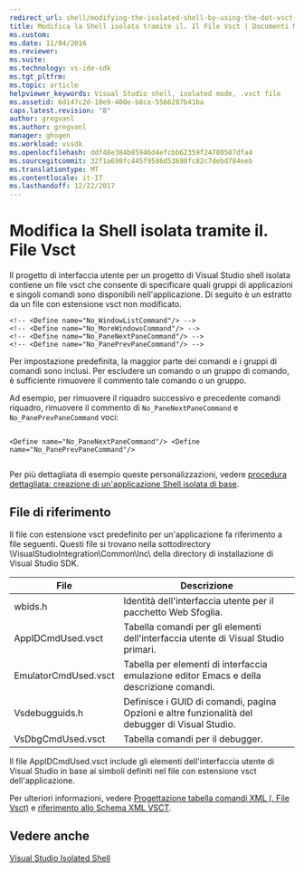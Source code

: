 ```yaml
---
redirect_url: shell/modifying-the-isolated-shell-by-using-the-dot-vsct-file
title: Modifica la Shell isolata tramite il. Il File Vsct | Documenti Microsoft
ms.custom: 
ms.date: 11/04/2016
ms.reviewer: 
ms.suite: 
ms.technology: vs-ide-sdk
ms.tgt_pltfrm: 
ms.topic: article
helpviewer_keywords: Visual Studio shell, isolated mode, .vsct file
ms.assetid: 6d147c2d-10e9-400e-b8ce-5566287b41ba
caps.latest.revision: "8"
author: gregvanl
ms.author: gregvanl
manager: ghogen
ms.workload: vssdk
ms.openlocfilehash: ddf48e384b85946d4efcbb62359f24780507dfa4
ms.sourcegitcommit: 32f1a690fc445f9586d53698fc82c7debd784eeb
ms.translationtype: MT
ms.contentlocale: it-IT
ms.lasthandoff: 12/22/2017
---
```

# <a name="modifying-the-isolated-shell-by-using-the-vsct-file"></a>Modifica la Shell isolata tramite il. File Vsct
Il progetto di interfaccia utente per un progetto di Visual Studio shell isolata contiene un file vsct che consente di specificare quali gruppi di applicazioni e singoli comandi sono disponibili nell'applicazione. Di seguito è un estratto da un file con estensione vsct non modificato.  
  
```  
<!-- <Define name="No_WindowListCommand"/> -->  
<!-- <Define name="No_MoreWindowsCommand"/> -->  
<!-- <Define name="No_PaneNextPaneCommand"/> -->  
<!-- <Define name="No_PanePrevPaneCommand"/> -->  
```  
  
 Per impostazione predefinita, la maggior parte dei comandi e i gruppi di comandi sono inclusi. Per escludere un comando o un gruppo di comando, è sufficiente rimuovere il commento tale comando o un gruppo.  
  
 Ad esempio, per rimuovere il riquadro successivo e precedente comandi riquadro, rimuovere il commento di `No_PaneNextPaneCommand` e `No_PanePrevPaneCommand` voci:  
  
```  
  
<Define name="No_PaneNextPaneCommand"/> <Define name="No_PanePrevPaneCommand"/>  
  
```  
  
 Per più dettagliata di esempio queste personalizzazioni, vedere [procedura dettagliata: creazione di un'applicazione Shell isolata di base](../extensibility/walkthrough-creating-a-basic-isolated-shell-application.md).  
  
## <a name="referenced-files"></a>File di riferimento  
 Il file con estensione vsct predefinito per un'applicazione fa riferimento a file seguenti. Questi file si trovano nella sottodirectory \VisualStudioIntegration\Common\Inc\ della directory di installazione di Visual Studio SDK.  
  
|File|Descrizione|  
|----------|-----------------|  
|wbids.h|Identità dell'interfaccia utente per il pacchetto Web Sfoglia.|  
|AppIDCmdUsed.vsct|Tabella comandi per gli elementi dell'interfaccia utente di Visual Studio primari.|  
|EmulatorCmdUsed.vsct|Tabella per elementi di interfaccia emulazione editor Emacs e della descrizione comandi.|  
|Vsdebugguids.h|Definisce i GUID di comandi, pagina Opzioni e altre funzionalità del debugger di Visual Studio.|  
|VsDbgCmdUsed.vsct|Tabella comandi per il debugger.|  
  
 Il file AppIDCmdUsed.vsct include gli elementi dell'interfaccia utente di Visual Studio in base ai simboli definiti nel file con estensione vsct dell'applicazione.  
  
 Per ulteriori informazioni, vedere [Progettazione tabella comandi XML (. File Vsct)](../extensibility/internals/designing-xml-command-table-dot-vsct-files.md) e [riferimento allo Schema XML VSCT](../extensibility/vsct-xml-schema-reference.md).  
  
## <a name="see-also"></a>Vedere anche  
 [Visual Studio Isolated Shell](../extensibility/visual-studio-isolated-shell.md)